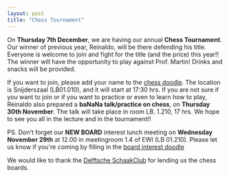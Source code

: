 ```yaml
---
layout: post
title: "Chess Tournament"
---
```


On **Thursday 7th December**, we are having our annual **Chess Tournament**. 
Our winner of previous year, Reinaldo, will be there defending his title.
Everyone is welcome to join and fight for the title (and the price) this year!!
The winner will have the opportunity to play against Prof. Martin!
Drinks and snacks will be provided. 

If you want to join, please add your name to the [chess doodle].
The location is Snijderszaal  (LB01.010), and it will start at 17:30 hrs.
If you are not sure if you want to join or if you want to practice or even to learn how to play, 
Reinaldo also prepared a  **baNaNa talk/practice on chess**, on **Thursday 30th November**. The talk will take place in room LB. 1.210, 17 hrs.
We hope to see you all in the lecture and in the tournament!!

PS. Don't forget our **NEW BOARD** interest lunch meeting on **Wednesday November 29th** at 12.00 in meetingroom 1.4 of EWI (LB 01.210).
Please let us know if you're coming by filling in the [board interest doodle]

We would like to thank the [Delftsche SchaakClub] for lending us the chess boards.

[chess doodle]:https://doodle.com/poll/4pgafys2535anf6i
[board interest doodle]:https://doodle.com/poll/99rdrnveeis4xs9r
[Delftsche SchaakClub]:http://www.delftseschaaksite.nl/dsc/